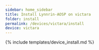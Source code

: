 ```yaml
---
sidebar: home_sidebar
title: Install Lynnrin-AOSP on victara
folder: install
permalink: /devices/victara/install
device: victara
---
```

{% include templates/device_install.md %}
